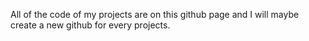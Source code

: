 All of the code of my projects are on this github page and I will maybe create a new github for every projects.

